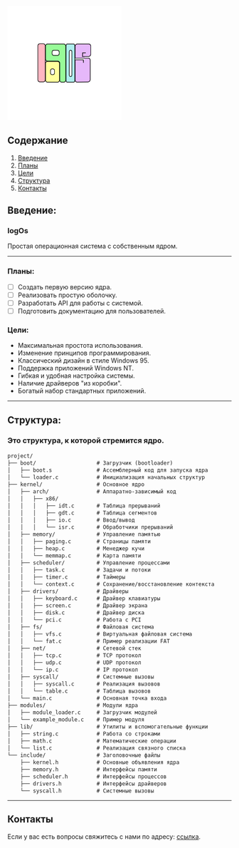 ### <img src="/icon/logOs.png" alt="icon" width="256">



## Содержание
1. [Введение](#введение)  
2. [Планы](#Планы)  
3. [Цели](#Цели)
4. [Структура](#Структура)
5. [Контакты](#Контакты) 


## Введение:
### logOs

Простая операционная система с собственным ядром. 

---

### **Планы:**
- [ ] Создать первую версию ядра.
- [ ] Реализовать простую оболочку.
- [ ] Разработать API для работы с системой.
- [ ] Подготовить документацию для пользователей.

### **Цели:**
- Максимальная простота использования.
- Изменение принципов программирования.
- Классический дизайн в стиле Windows 95.
- Поддержка приложений Windows NT.
- Гибкая и удобная настройка системы.
- Наличие драйверов "из коробки".
- Богатый набор стандартных приложений.

---
## **Структура:**
### Это структура, к которой стремится ядро.
```
project/
├── boot/                   # Загрузчик (bootloader)
│   ├── boot.s              # Ассемблерный код для запуска ядра
│   └── loader.c            # Инициализация начальных структур
├── kernel/                 # Основное ядро
│   ├── arch/               # Аппаратно-зависимый код
│   │   ├── x86/
│   │   │   ├── idt.c       # Таблица прерываний
│   │   │   ├── gdt.c       # Таблица сегментов
│   │   │   ├── io.c        # Ввод/вывод
│   │   │   └── isr.c       # Обработчики прерываний
│   ├── memory/             # Управление памятью
│   │   ├── paging.c        # Страницы памяти
│   │   ├── heap.c          # Менеджер кучи
│   │   └── memmap.c        # Карта памяти
│   ├── scheduler/          # Управление процессами
│   │   ├── task.c          # Задачи и потоки
│   │   ├── timer.c         # Таймеры
│   │   └── context.c       # Сохранение/восстановление контекста
│   ├── drivers/            # Драйверы
│   │   ├── keyboard.c      # Драйвер клавиатуры
│   │   ├── screen.c        # Драйвер экрана
│   │   ├── disk.c          # Драйвер диска
│   │   └── pci.c           # Работа с PCI
│   ├── fs/                 # Файловая система
│   │   ├── vfs.c           # Виртуальная файловая система
│   │   └── fat.c           # Пример реализации FAT
│   ├── net/                # Сетевой стек
│   │   ├── tcp.c           # TCP протокол
│   │   ├── udp.c           # UDP протокол
│   │   └── ip.c            # IP протокол
│   ├── syscall/            # Системные вызовы
│   │   ├── syscall.c       # Реализация вызовов
│   │   └── table.c         # Таблица вызовов
│   └── main.c              # Основная точка входа
├── modules/                # Модули ядра
│   ├── module_loader.c     # Загрузчик модулей
│   └── example_module.c    # Пример модуля
├── lib/                    # Утилиты и вспомогательные функции
│   ├── string.c            # Работа со строками
│   ├── math.c              # Математические операции
│   └── list.c              # Реализация связного списка
└── include/                # Заголовочные файлы
    ├── kernel.h            # Основные объявления ядра
    ├── memory.h            # Интерфейсы памяти
    ├── scheduler.h         # Интерфейсы процессов
    ├── drivers.h           # Интерфейсы драйверов
    └── syscall.h           # Системные вызовы
```    
---
## Контакты
Если у вас есть вопросы свяжитесь с нами по адресу: [ссылка](https://t.me/YaroPe1).
